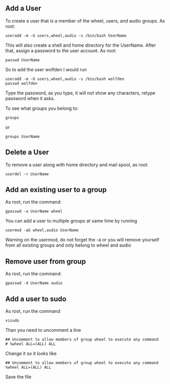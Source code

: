 ## Add a User

To create a user that is a member of the wheel, users, and audio groups.  As root:

    useradd -m -G users,wheel,audio -s /bin/bash UserName

This will also create a shell and home directory for the UserName.  After that, assign a password to the user account. As root:

    passwd UserName

So to add the user wolfden I would run

    useradd -m -G users,wheel,audio -s /bin/bash wolfden
    passwd wolfden

Type the password, as you type, it will not show any characters, retype password when it asks.

To see what groups you belong to:

    groups

or

    groups UserName

## Delete a User

To remove a user along with home directory and mail spool, as root:

    userdel -r UserName

## Add an existing user to a group

As root, run the command:

    gpasswd -a UserName wheel

You can add a user to multiple groups at same time by running

    usermod -aG wheel,audio UserName

Warning on the usermod, do not forget the -a or you will remove yourself from all existing groups and only belong to wheel and audio

## Remove user from group

As root, run the command:

    gpasswd -d UserName audio

## Add a user to sudo

As root, run the command

    visudo

Than you need to uncomment a line 

    ## Uncomment to allow members of group wheel to execute any command
    # %wheel ALL=(ALL) ALL

Change it so it looks like 

    ## Uncomment to allow members of group wheel to execute any command
    %wheel ALL=(ALL) ALL

Save the file

